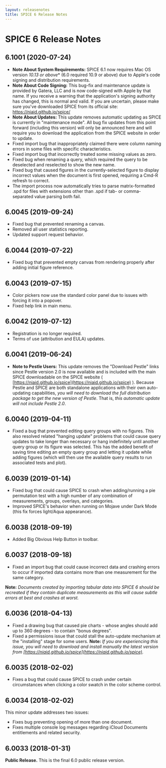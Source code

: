 ```yaml
---
layout: releasenotes
title: SPICE 6 Release Notes
---
```


# SPICE 6 Release Notes

## 6.1001 (2020-07-24)
* **Note About System Requirements:** SPICE 6.1 now requires Mac OS version *10.13 or above** (6.0 required 10.9 or above) due to Apple's code signing and distribution requirements.
* **Note About Code Signing:** This bug-fix and maintenance update is provided by Gatera, LLC and is now code-signed with Apple by that name. If you receive a warning that the application's signing authority has changed, this is normal and valid. If you are uncertain, please make sure you've downloaded SPICE from its official site: https://niaid.github.io/spice/
* **Note About Updates:** This update removes automatic updating as SPICE is currently in "maintenance mode". All bug fix updates from this point forward (including this version) will only be announced here and will require you to download the application from the SPICE website in order to update.
* Fixed import bug that inappropriately claimed there were column naming errors in some files with specific characteristics.
* Fixed import bug that incorrectly treated some missing values as zero.
* Fixed bug when renaming a query, which required the query to be deselected and reselected to show the new name.
* Fixed bug that caused figures in the currently-selected figure to display incorrect values when the document is first opened, requiring a Cmd-R refresh to correct.
* The import process now automatically tries to parse matrix-formatted .spd for files with extensions other than .spd if tab- or comma-separated value parsing both fail.

## 6.0045 (2019-09-24)
* Fixed bug that prevented renaming a canvas.
* Removed all user statistics reporting.
* Updated support request behavior.

## 6.0044 (2019-07-22)

* Fixed bug that prevented empty canvas from rendering properly after adding initial figure reference.

## 6.0043 (2019-07-15)

* Color pickers now use the standard color panel due to issues with forcing it into a popover.
* Fixed help link in main menu.

## 6.0042 (2019-07-12)

* Registration is no longer required.
* Terms of use (attribution and EULA) updates.

## 6.0041 (2019-06-24)

* **Note to Pestle Users:** This update removes the "Download Pestle" links since Pestle version 2.0 is now available and is included with the main SPICE downloadable on the SPICE website ( [https://niaid.github.io/spice](https://niaid.github.io/spice) ). Because Pestle and SPICE are both standalone applications with their own auto-updating capabilities, *you will need to download the full distribution package to get the new version of Pestle*. That is, *this automatic update will not include Pestle 2.0*.

## 6.0040 (2019-04-11)

* Fixed a bug that prevented editing query groups with no figures. This also resolved related "hanging update" problems that could cause query updates to take longer than necessary or hang indefinitely until another query group or its figure was selected. This has the added benefit of saving time editing an empty query group and letting it update while adding figures (which will then use the available query results to run associated tests and plot).

## 6.0039 (2019-01-14)

* Fixed bug that could cause SPICE to crash when adding/running a pie permutation test with a high number of any combination of measurements, groups, overlays, and categories.
* Improved SPICE's behavior when running on Mojave under Dark Mode (this fix forces light/Aqua appearance).

## 6.0038 (2018-09-19)

* Added Big Obvious Help Button in toolbar.

## 6.0037 (2018-09-18)

* Fixed an import bug that could cause incorrect data and crashing errors to occur if imported data contains more than one measurement for the same category.

**Note:** *Documents created by importing tabular data into SPICE 6 should be recreated if they contain duplicate measurements as this will cause subtle errors at best and crashes at worst.*

## 6.0036 (2018-04-13)

* Fixed a drawing bug that caused pie charts - whose angles should add up to 360 degrees - to contain "bonus degrees".
* Fixed a permissions issue that could stall the auto-update mechanism at the "installing" stage for some users. **Note:** *If you are experiencing this issue, you will need to download and install manually the latest version from [https://niaid.github.io/spice](https://niaid.github.io/spice).*

## 6.0035 (2018-02-02)

* Fixes a bug that could cause SPICE to crash under certain circumstances when clicking a color swatch in the color scheme control.

## 6.0034 (2018-02-02)

This minor update addresses two issues:

* Fixes bug preventing opening of more than one document.
* Fixes multiple console log messages regarding iCloud Documents entitlements and related security.

## 6.0033 (2018-01-31)

**Public Release.** This is the final 6.0 public release version.
